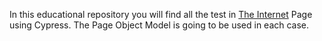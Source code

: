 In this educational repository you will find all the test in [The Internet](https://the-internet.herokuapp.com/) Page
using Cypress. The Page Object Model is going to be used in each case.